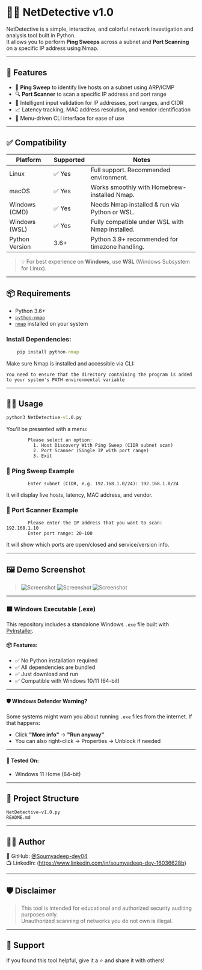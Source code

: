 # 🕵️‍♂️ NetDetective v1.0

NetDetective is a simple, interactive, and colorful network investigation and analysis tool built in Python.  
It allows you to perform **Ping Sweeps** across a subnet and **Port Scanning** on a specific IP address using Nmap.

---

## 🚀 Features

- 🎯 **Ping Sweep** to identify live hosts on a subnet using ARP/ICMP
- 🔍 **Port Scanner** to scan a specific IP address and port range
- 🧠 Intelligent input validation for IP addresses, port ranges, and CIDR
- 📈 Latency tracking, MAC address resolution, and vendor identification
- 🧱 Menu-driven CLI interface for ease of use

---
## ✅ Compatibility

| Platform       | Supported | Notes                                                 |
|----------------|-----------|--------------------------------------------------------|
| Linux          | ✅ Yes     | Full support. Recommended environment.                |
| macOS          | ✅ Yes     | Works smoothly with Homebrew-installed Nmap.          |
| Windows (CMD)  | ✅ Yes     | Needs Nmap installed & run via Python or WSL.         |
| Windows (WSL)  | ✅ Yes     | Fully compatible under WSL with Nmap installed.       |
| Python Version | 3.6+        | Python 3.9+ recommended for timezone handling.        |

> 💡 For best experience on **Windows**, use **WSL** (Windows Subsystem for Linux).

---

## 📦 Requirements

- Python 3.6+
- [`python-nmap`](https://pypi.org/project/python-nmap/)
- [`nmap`](https://nmap.org/) installed on your system

### Install Dependencies:

```cmd
    pip install python-nmap
```


Make sure Nmap is installed and accessible via CLI:

    You need to ensure that the directory containing the program is added to your system's PATH environmental variable 

---

## 🧑‍💻 Usage

```cmd
python3 NetDetective-v1.0.py
```

You'll be presented with a menu:

```text
        Please select an option:
          1. Host Discovery With Ping Sweep (CIDR subnet scan)
          2. Port Scanner (Single IP with port range)
          3. Exit
```

### 🔹 Ping Sweep Example

```text
        Enter subnet (CIDR, e.g. 192.168.1.0/24): 192.168.1.0/24
```

It will display live hosts, latency, MAC address, and vendor.

### 🔸 Port Scanner Example

```text
        Please enter the IP address that you want to scan: 192.168.1.10
        Enter port range: 20-100
```

It will show which ports are open/closed and service/version info.

---

## 🖼️ Demo Screenshot
 
> ![Screenshot](https://github.com/user-attachments/assets/5eca435e-f780-4e53-b574-33d3854d68ac)
> ![Screenshot](https://github.com/user-attachments/assets/5c47ad49-dda7-48f7-9201-87bbe13c42cc)
> ![Screenshot](https://github.com/user-attachments/assets/c5026b58-61a1-453e-912b-414398f6c7ea)

---


### 🟦 Windows Executable (.exe)

This repository includes a standalone Windows `.exe` file built with [PyInstaller](https://www.pyinstaller.org/).

#### 📦 Features:
- ✅ No Python installation required  
- ✅ All dependencies are bundled  
- ✅ Just download and run  
- ✅ Compatible with Windows 10/11 (64-bit)

---


#### 🛡️ Windows Defender Warning?

Some systems might warn you about running `.exe` files from the internet. If that happens:
- Click **"More info"** → **"Run anyway"**
- You can also right-click → Properties → Unblock if needed

---

#### 🧪 Tested On:
- Windows 11 Home (64-bit)

---


## 📁 Project Structure

```
NetDetective-v1.0.py
README.md
```

---

## 👨‍🔧 Author

 
🔗 GitHub: [@Soumyadeep-dey04](https://github.com/Soumyadeep-dey04)  
📺 LinkedIn: (https://www.linkedin.com/in/soumyadeep-dey-16036628b)

---

## 🛡️ Disclaimer

> This tool is intended for educational and authorized security auditing purposes only.  
> Unauthorized scanning of networks you do not own is illegal.

---

## 🧡 Support

If you found this tool helpful, give it a ⭐️ and share it with others!
